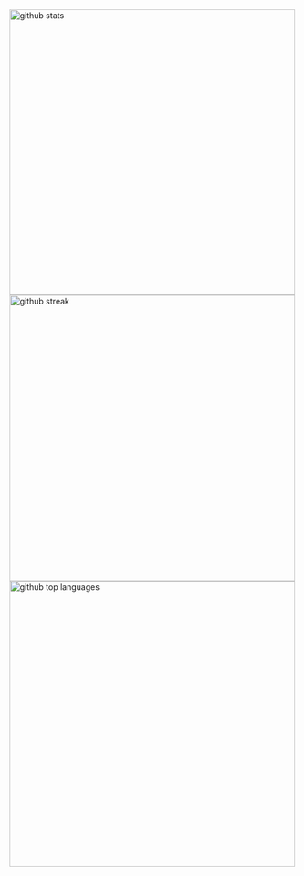 <img width=500rem src="https://github-readme-stats.vercel.app/api?username=Rio6&amp;theme=slateorange&amp;show_icons=true&amp;hide_border=true&amp;count_private=true" alt="github stats">
<img width=500rem src="https://github-readme-streak-stats.herokuapp.com/?user=Rio6&amp;theme=slateorange&amp;hide_border=true" alt="github streak">
<img width=500rem src="https://github-readme-stats.vercel.app/api/top-langs/?username=Rio6&amp;theme=slateorange&amp;show_icons=true&amp;hide_border=true&amp;layout=compact" alt="github top languages">
